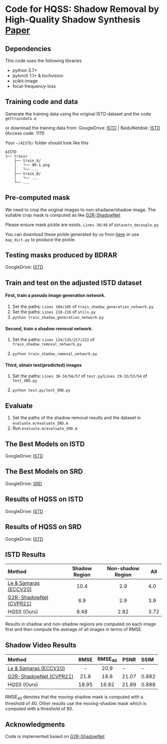 # Code for HQSS: Shadow Removal by High-Quality Shadow Synthesis [Paper](https://arxiv.org/abs/2212.04108)


## Dependencies
This code uses the following libraries
- python 3.7+
- pytorch 1.1+ & tochvision
- scikit-image
- focal-frequency-loss

## Training code and data

Generate the training data using the original ISTD dataset and the code ```gettraindata.m```

or download the training data from: GoogleDrive: [ISTD](https://drive.google.com/file/d/1az6HF6VTD6w1AcEFzW4RstAEZgjTqzPB/view?usp=sharing) | BaiduNetdisk: [ISTD](https://pan.baidu.com/s/1TppO4RqehJBh-TEIseYErA) (Access code: 1111)

Your `~/AISTD/` folder should look like this
```
AISTD
├── train/
    ├── train_A/
    │   └── 90-1.png
    │   └── ...
    ├── train_B/
    │   └── ...
    └── ...
```

## Pre-computed mask

We need to crop the original images to non-shadaow/shadow image. The suitable crop mask is computed as like [G2R-ShadowNet](https://github.com/hhqweasd/G2R-ShadowNet)

Please ensure mask pickle are exists. ```Lines 38/48``` of ```datasets_decouple.py```

You can download these pickle generated by us from [here](https://drive.google.com/file/d/17aa74FOk9qJyB8Zo4vgs3cjrIJxWoh7r/view?usp=sharing) or use ```map_dict.py``` to produce the pickle. 

## Testing masks produced by BDRAR

GoogleDrive: [ISTD](https://drive.google.com/file/d/1fx7PODULpfRD6dsatvpsNpKoHKeYks7J/view?usp=sharing)


## Train and test on the adjusted ISTD dataset

#### First, train a pseudo image generation network.

1. Set the paths: ```Lines 104/105``` of ```train_shadow_generation_network.py```
2. Set the paths: ```Lines 210-226``` of ```utils.py```
3. ```python train_shadow_generation_network.py```


#### Second, train a shadow removal network.

1. Set the paths: ```Lines 134/135/217/222``` of ```train_shadow_removal_network.py```
    
2. ```python train_shadow_removal_network.py```

#### Third, obtain test(predicted) images   
1. Set the paths: ```Lines 30-34/56/57``` of ```test.py```/```Lines 29-33/53/54``` of ```test_SRD.py```
   
2. ```python test.py/test_SRD.py```

## Evaluate
1. Set the paths of the shadow removal results and the dataset in ```evaluate.m/evaluate_SRD.m```
2. Run ```evaluate.m/evaluate_SRD.m```

## The Best Models on ISTD

GoogleDrive: [ISTD](https://drive.google.com/file/d/1uNUWZcBkxR0HT2PTdW245Nh3fISaRQtg/view?usp=sharing)

## The Best Models on SRD

GoogleDrive: [SRD](https://drive.google.com/file/d/124Lve0dDf5Bg_gamJvPrWx-L_yyGwjbj/view?usp=sharing)
 
## Results of HQSS on ISTD

GoogleDrive: [ISTD](https://drive.google.com/file/d/1JS39FrfjoNIYuiFm3tt3nipS9nRKbEWJ/view?usp=sharing)

## Results of HQSS on SRD

GoogleDrive: [ISTD](https://drive.google.com/file/d/1VzkJA0weQj4-U3VFDP8GpCCkXThPF1X-/view?usp=sharing)


## ISTD Results
| Method | Shadow Region | Non-shadow Region | All |
|:-----|:-----:|:-----:|------|
| [Le & Samaras (ECCV20)](https://github.com/lmhieu612/FSS2SR) | 10.4 | 2.9 | 4.0 |
| [G2R-ShadowNet (CVPR21)](https://github.com/hhqweasd/G2R-ShadowNet) | 8.9 | 2.9 | 3.9 |
| HQSS (Ours) | 8.48 | 2.82 | 3.72 |

Results in shadow and non-shadow regions are computed on each image first and then compute the average of all images in terms of RMSE.

## Shadow Video Results
| Method | RMSE | RMSE$_{40}$ | PSNR | SSIM |
|:-----|:-----:|:------:|------|:-----|
| [Le & Samaras (ECCV20)](https://github.com/lmhieu612/FSS2SR) | - | 20.9 | - | - |
| [G2R-ShadowNet (CVPR21)](https://github.com/hhqweasd/G2R-ShadowNet) | 21.8 | 18.8 | 21.07 | 0.882 |
| HQSS (Ours) | 18.95 | 16.82 | 21.89 | 0.888 |

RMSE$_{40}$ denotes that the moving-shadow mask is computed with a threshold of 40. Other results use the moving-shadow mask which is computed with a threshold of 80.

## Acknowledgments
Code is implemented based on [G2R-ShadowNet](https://github.com/hhqweasd/G2R-ShadowNet)

